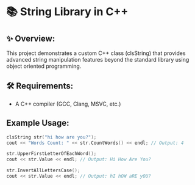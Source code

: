 # 📚 String Library in C++

## ✨ Overview: 
This project demonstrates a custom C++ class (clsString) that provides advanced string manipulation features beyond the standard library using object oriented programming.

## 🛠️ Requirements: 
- A C++ compiler (GCC, Clang, MSVC, etc.)

## Example Usage:
```cpp
clsString str("hi how are you?");
cout << "Words Count: " << str.CountWords() << endl; // Output: 4

str.UpperFirstLetterOfEachWord();
cout << str.Value << endl; // Output: Hi How Are You?

str.InvertAllLettersCase();
cout << str.Value << endl; // Output: hI hOW aRE yOU?
```
